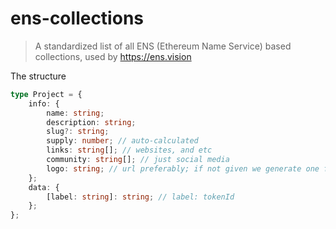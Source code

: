 # ens-collections

> A standardized list of all ENS (Ethereum Name Service) based collections, used
> by https://ens.vision

The structure

```ts
type Project = {
	info: {
		name: string;
		description: string;
		slug?: string;
		supply: number; // auto-calculated
		links: string[]; // websites, and etc
		community: string[]; // just social media
		logo: string; // url preferably; if not given we generate one from the symbol/slug
	};
	data: {
		[label: string]: string; // label: tokenId
	};
};
```
